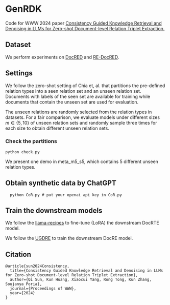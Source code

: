 # GenRDK
Code for WWW 2024 paper [Consistency Guided Knowledge Retrieval and Denoising in LLMs for Zero-shot Document-level Relation Triplet Extraction.](https://arxiv.org/abs/2401.13598)
## Dataset
We perform experiments on [DocRED](https://github.com/thunlp/DocRED) and [RE-DocRED](https://github.com/tonytan48/re-docred).
## Settings
We follow the zero-shot setting of Chia et, al. that partitions the pre-defined relation types into a seen relation set and an unseen relation set. Documents with labels of the seen set are available for training while documents that contain the unseen set are used for evaluation. 

The unseen relations are randomly selected from the relation types in datasets. For a fair comparison, we evaluate models under different sizes $m\in\{5,10\}$ of unseen relation sets and randomly sample three times for each size to obtain different unseen relation sets. 
### Check the partitions
```
python check.py
```
We present one demo in meta_m5_s5, which contains 5 different unseen relation types.
## Obtain synthetic data by ChatGPT
```
  python CoR.py # put your openai api key in CoR.py
```
## Train the downstream models
We follow the [llama-recipes](https://github.com/meta-llama/llama-recipes) to fine-tune (LoRA) the downstream DocRTE model.

We follow the [UGDRE](https://github.com/QiSun123/UGDRE) to train the downstream DocRE model.
## Citation
```
@article{sun2024Consistency,
  title={Consistency Guided Knowledge Retrieval and Denoising in LLMs for Zero-shot Document-level Relation Triplet Extraction},
  author={Qi Sun, Kun Huang, Xiaocui Yang, Rong Tong, Kun Zhang, Soujanya Poria},
  journal={Proceedings of WWW},
  year={2024}
}
```


